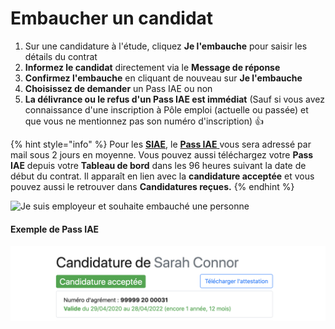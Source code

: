 # Embaucher un candidat

1. Sur une candidature à l'étude, cliquez **Je l'embauche** pour saisir les détails du contrat
2. **Informez le candidat** directement via le **Message de réponse**
3. **Confirmez l'embauche** en cliquant de nouveau sur **Je l'embauche**
4. **Choisissez de demander** un Pass IAE ou non 
5. **La délivrance ou le refus d'un Pass IAE est immédiat** \(Sauf si vous avez connaissance d'une inscription à Pôle emploi \(actuelle ou passée\) et que vous ne mentionnez pas son numéro d'inscription\) 👍 

{% hint style="info" %}
Pour les [**SIAE**](../pourquoi-une-plateforme-de-linclusion/qui-sont-les-employeurs-solidaires.md), le [**Pass IAE** ](https://doc.inclusion.beta.gouv.fr/pourquoi-une-plateforme-de-linclusion/pass-iae-agrement-plus-simple-cest-a-dire)vous sera adressé par mail sous 2 jours en moyenne. Vous pouvez aussi téléchargez votre **Pass IAE** depuis votre **Tableau de bord** dans les 96 heures suivant la date de début du contrat. Il apparaît en lien avec la **candidature acceptée** et vous pouvez aussi le retrouver dans **Candidatures reçues.** 
{% endhint %}



![Je suis employeur et souhaite embauch&#xE9; une personne](https://s5.gifyu.com/images/demo-employeur-repondre2.gif)

#### 

#### Exemple de Pass IAE

![Pass IAE](../.gitbook/assets/capture-de-cran-2020-05-01-a-10.15.49.png)

